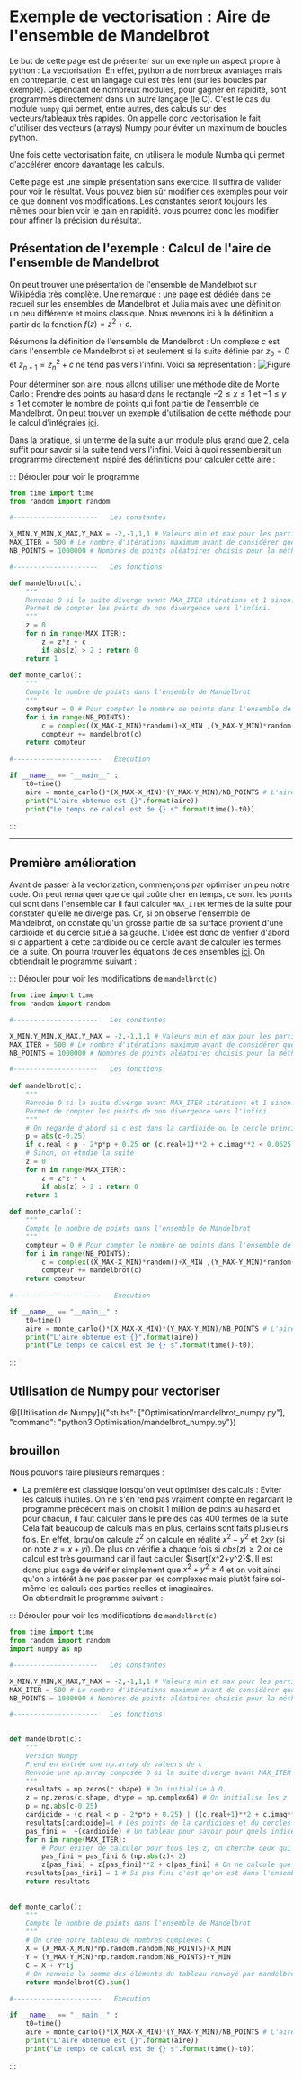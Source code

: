 # Exemple de vectorisation : Aire de l'ensemble de Mandelbrot

Le but de cette page est de présenter sur un exemple un aspect propre à python : La vectorisation. En effet, python a de nombreux avantages mais en contrepartie, c'est un langage qui est très lent (sur les boucles par exemple). Cependant de nombreux modules, pour gagner en rapidité, sont programmés directement dans un autre langage (le C). C'est le cas du module `numpy` qui permet, entre autres, des calculs sur des vecteurs/tableaux très rapides. On appelle donc vectorisation le fait d'utiliser des vecteurs (arrays) Numpy pour éviter un maximum de boucles python.

Une fois cette vectorisation faite, on utilisera le module Numba qui permet d'accélérer encore davantage les calculs. 

Cette page est une simple présentation sans exercice. Il suffira de valider pour voir le résultat. Vous pouvez bien sûr modifier ces exemples pour voir ce que donnent vos modifications. Les constantes seront toujours les mêmes pour bien voir le gain en rapidité. vous pourrez donc les modifier pour affiner la précision du résultat.


## Présentation de l'exemple : Calcul de l'aire de l'ensemble de Mandelbrot

On peut trouver une présentation de l'ensemble de Mandelbrot sur [Wikipédia](https://fr.wikipedia.org/wiki/Ensemble_de_Mandelbrot) très complète. Une remarque : une [page](https://tech.io/playgrounds/17176/recueil-dexercices-pour-apprendre-python-au-lycee/ensembles-de-mandelbrot-et-julia) est dédiée dans ce recueil sur les ensembles de Mandelbrot et Julia mais avec une définition un peu différente et moins classique. Nous revenons ici à la définition à partir de la fonction $`f(z)=z^2+c`$.

Résumons la définition de l'ensemble de Mandelbrot : Un complexe $`c`$ est dans l'ensemble de Mandelbrot si et seulement si la suite définie par $`z_0=0`$ et $`z_{n+1} = z_n^2+c`$ ne tend pas vers l'infini. Voici sa représentation : ![Figure](outputNB.png)

Pour déterminer son aire, nous allons utiliser une méthode dite de Monte Carlo : Prendre des points au hasard dans le rectangle $`-2\leq x \leq 1`$ et $`-1\leq y \leq 1`$ et compter le nombre de points qui font partie de l'ensemble de Mandelbrot. On peut trouver un exemple d'utilisation de cette méthode pour le calcul d'intégrales [ici](https://tech.io/playgrounds/e48b2dfc5efc85659bceec666e771ffe67171/recueil-dexercices-pour-apprendre-python-au-lycee/la-methode-de-monte-carlo).

Dans la pratique, si un terme de la suite a un module plus grand que 2, cela suffit pour savoir si la suite tend vers l'infini.
Voici à quoi ressemblerait un programme directement inspiré des définitions pour calculer cette aire :

::: Dérouler pour voir le programme
``` python runnable
from time import time
from random import random

#---------------------   Les constantes 

X_MIN,Y_MIN,X_MAX,Y_MAX = -2,-1,1,1 # Valeurs min et max pour les parties reelles et imaginaires
MAX_ITER = 500 # Le nombre d'itérations maximum avant de considérer que la suite ne diverge pas vers l'infini
NB_POINTS = 1000000 # Nombres de points aléatoires choisis pour la méthode de Monte Carlo

#---------------------   Les fonctions

def mandelbrot(c):
    """
    Renvoie 0 si la suite diverge avant MAX_ITER itérations et 1 sinon.
    Permet de compter les points de non divergence vers l'infini.
    """
    z = 0
    for n in range(MAX_ITER):
        z = z*z + c
        if abs(z) > 2 : return 0
    return 1
    
def monte_carlo():
    """
    Compte le nombre de points dans l'ensemble de Mandelbrot
    """
    compteur = 0 # Pour compter le nombre de points dans l'ensemble de Mandelbrot
    for i in range(NB_POINTS):
        c = complex((X_MAX-X_MIN)*random()+X_MIN ,(Y_MAX-Y_MIN)*random()+Y_MIN) # On choisit un nombre complexe aléatoire dont la partie réelle est entre X_MIN et X_MAX et la partie imaginaire entre Y_MIN et Y_MAX
        compteur += mandelbrot(c)
    return compteur
    
#----------------------   Execution

if __name__ == "__main__" :
    t0=time()
    aire = monte_carlo()*(X_MAX-X_MIN)*(Y_MAX-Y_MIN)/NB_POINTS # L'aire de la courbe est la proportion de points * aire totale du rectangle
    print("L'aire obtenue est {}".format(aire))
    print("Le temps de calcul est de {} s".format(time()-t0))
```
:::

---

## Première amélioration

Avant de passer à la vectorization, commençons par optimiser un peu notre code. On peut remarquer que ce qui coûte cher en temps, ce sont les points qui sont dans l'ensemble car il faut calculer `MAX_ITER` termes de la suite pour constater qu'elle ne diverge pas. Or, si on observe l'ensemble de Mandelbrot, on constate qu'un grosse partie de sa surface provient d'une cardioide et du cercle situé à sa gauche. L'idée est donc de vérifier d'abord si $`c`$ appartient à cette cardioide ou ce cercle avant de calculer les termes de la suite. On pourra trouver les équations de ces ensembles [ici](https://fr.wikipedia.org/wiki/Ensemble_de_Mandelbrot#Cardio%C3%AFde_/_bourgeon_principal). On obtiendrait le programme suivant :

::: Dérouler pour voir les modifications de `mandelbrot(c)`
``` python runnable
from time import time
from random import random

#---------------------   Les constantes 

X_MIN,Y_MIN,X_MAX,Y_MAX = -2,-1,1,1 # Valeurs min et max pour les parties reelles et imaginaires
MAX_ITER = 500 # Le nombre d'itérations maximum avant de considérer que la suite ne diverge pas vers l'infini
NB_POINTS = 1000000 # Nombres de points aléatoires choisis pour la méthode de Monte Carlo

#---------------------   Les fonctions
    
def mandelbrot(c):
    """
    Renvoie 0 si la suite diverge avant MAX_ITER itérations et 1 sinon.
    Permet de compter les points de non divergence vers l'infini.
    """
    # On regarde d'abord si c est dans la cardioide ou le cercle principal
    p = abs(c-0.25)
    if c.real < p - 2*p*p + 0.25 or (c.real+1)**2 + c.imag**2 < 0.0625 : return 1
    # Sinon, on étudie la suite
    z = 0
    for n in range(MAX_ITER):
        z = z*z + c
        if abs(z) > 2 : return 0
    return 1    
    
def monte_carlo():
    """
    Compte le nombre de points dans l'ensemble de Mandelbrot
    """
    compteur = 0 # Pour compter le nombre de points dans l'ensemble de Mandelbrot
    for i in range(NB_POINTS):
        c = complex((X_MAX-X_MIN)*random()+X_MIN ,(Y_MAX-Y_MIN)*random()+Y_MIN) # On choisit un nombre complexe aléatoire dont la partie réelle est entre X_MIN et X_MAX et la partie imaginaire entre Y_MIN et Y_MAX
        compteur += mandelbrot(c)
    return compteur
    
#----------------------   Execution

if __name__ == "__main__" :
    t0=time()
    aire = monte_carlo()*(X_MAX-X_MIN)*(Y_MAX-Y_MIN)/NB_POINTS # L'aire de la courbe est la proportion de points * aire totale du rectangle
    print("L'aire obtenue est {}".format(aire))
    print("Le temps de calcul est de {} s".format(time()-t0))
```
:::

## Utilisation de Numpy pour vectoriser

@[Utilisation de Numpy]({"stubs": ["Optimisation/mandelbrot_numpy.py"], "command": "python3 Optimisation/mandelbrot_numpy.py"})


## brouillon

 Nous pouvons faire plusieurs remarques :

- La première est classique lorsqu'on veut optimiser des calculs : Eviter les calculs inutiles.  On ne s'en rend pas vraiment compte en regardant le programme précédent mais on choisit 1 million de points au hasard et pour chacun, il faut calculer dans le pire des cas 400 termes de la suite. Cela fait beaucoup de calculs mais en plus, certains sont faits plusieurs fois. En effet, lorqu'on calcule $`z^2`$ on calcule en réalité $`x^2 - y^2`$ et $`2xy`$ (si on note $`z=x+yi`$). De plus on vérifie à chaque fois si $`abs(z)\geq 2`$ or ce calcul est très gourmand car il faut calculer $`\sqrt{x^2+y^2}`$. Il est donc plus sage de vérifier simplement que $`x^2+y^2\geq 4`$ et on voit ainsi qu'on a intérêt à ne pas passer par les complexes mais plutôt faire soi-même les calculs des parties réelles et imaginaires.  
On obtiendrait le programme suivant :

::: Dérouler pour voir les modifications de `mandelbrot(c)`
```python runnable
from time import time
from random import random
import numpy as np

#---------------------   Les constantes 

X_MIN,Y_MIN,X_MAX,Y_MAX = -2,-1,1,1 # Valeurs min et max pour les parties reelles et imaginaires
MAX_ITER = 500 # Le nombre d'itérations maximum avant de considérer que la suite ne diverge pas vers l'infini
NB_POINTS = 1000000 # Nombres de points aléatoires choisis pour la méthode de Monte Carlo

#---------------------   Les fonctions

    
def mandelbrot(c):
    """
    Version Numpy 
    Prend en entrée une np.array de valeurs de c
    Renvoie une np.array composée 0 si la suite diverge avant MAX_ITER itérations et 1 sinon.
    """
    resultats = np.zeros(c.shape) # On initialise à 0.
    z = np.zeros(c.shape, dtype = np.complex64) # On initialise les z
    p = np.abs(c-0.25)
    cardioide = (c.real < p - 2*p*p + 0.25) | ((c.real+1)**2 + c.imag**2 < 0.0625) # Pour garder en mémoire les éléments dans la cardioide
    resultats[cardioide]=1 # Les points de la cardioides et du cercles sont sur l'ensemble de Mandelbrot
    pas_fini =  ~(cardioide) # Un tableau pour savoir pour quels indices il y a encore des calculs à faire. Initialisation à True sauf pour les c qui sont dans la cardioide ou le cercle.
    for n in range(MAX_ITER):
        # Pour éviter de calculer pour tous les z, on cherche ceux qui ont encore un module inférieur à 2
        pas_fini = pas_fini & (np.abs(z)< 2)
        z[pas_fini] = z[pas_fini]**2 + c[pas_fini] # On ne calcule que pour les indices où il y a encore des calculs à faire (indiqué par la tableau pas_fini)
    resultats[pas_fini] = 1 # Si pas fini c'est qu'on est dans l'ensemble de Mandelbrot
    return resultats
      
    
def monte_carlo():
    """
    Compte le nombre de points dans l'ensemble de Mandelbrot
    """
    # On crée notre tableau de nombres complexes C
    X = (X_MAX-X_MIN)*np.random.random(NB_POINTS)+X_MIN  
    Y = (Y_MAX-Y_MIN)*np.random.random(NB_POINTS)+Y_MIN
    C = X + Y*1j
    # On renvoie la somme des éléments du tableau renvoyé par mandelbrot(C)
    return mandelbrot(C).sum()
    
#----------------------   Execution

if __name__ == "__main__" :
    t0=time()
    aire = monte_carlo()*(X_MAX-X_MIN)*(Y_MAX-Y_MIN)/NB_POINTS # L'aire de la courbe est la proportion de points * aire totale du rectangle
    print("L'aire obtenue est {}".format(aire))
    print("Le temps de calcul est de {} s".format(time()-t0))
```
:::

